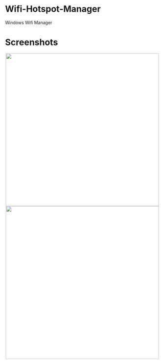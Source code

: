 # Wifi-Hotspot-Manager
Windows Wifi Manager

# Screenshots
<p align="center">
  <img src=".1.png" width="500"/>
  <img src=".2.png" width="500"/>
</p>
